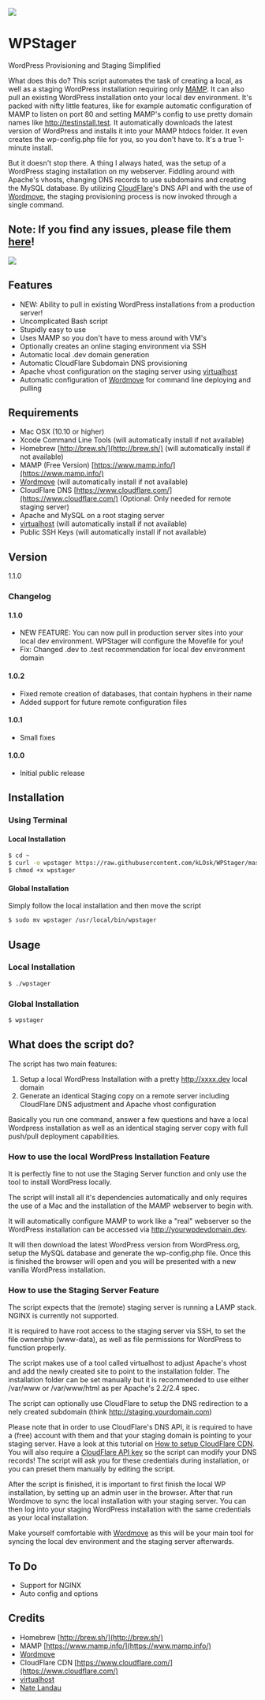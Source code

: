 ![](http://i.imgur.com/KNVcUyG.png)

WPStager
========

WordPress Provisioning and Staging Simplified

What does this do? This script automates the task of creating a local, as well as a staging WordPress installation requiring only [MAMP](https://www.mamp.info/). It can also pull an existing WordPress installation onto your local dev environment. It's packed with nifty little features, like for example automatic configuration of MAMP to listen on port 80 and setting MAMP's config to use pretty domain names like http://testinstall.test. It automatically downloads the latest version of WordPress and installs it into your MAMP htdocs folder. It even creates the wp-config.php file for you, so you don't have to. It's a true 1-minute install.

But it doesn't stop there. A thing I always hated, was the setup of a WordPress staging installation on my webserver. Fiddling around with Apache's vhosts, changing DNS records to use subdomains and creating the MySQL database. By utilizing [CloudFlare](https://www.cloudflare.com/)'s DNS API and with the use of [Wordmove](https://github.com/welaika/wordmove), the staging provisioning process is now invoked through a single command.

## Note: If you find any issues, please file them [here](https://github.com/kLOsk/WPStager/issues)!

![](http://i.imgur.com/Wp5qQVR.gif)

## Features

- NEW: Ability to pull in existing WordPress installations from a production server!
- Uncomplicated Bash script
- Stupidly easy to use
- Uses MAMP so you don't have to mess around with VM's
- Optionally creates an online staging environment via SSH
- Automatic local .dev domain generation
- Automatic CloudFlare Subdomain DNS provisioning
- Apache vhost configuration on the staging server using [virtualhost](https://github.com/RoverWire/virtualhost)
- Automatic configuration of [Wordmove](https://github.com/welaika/wordmove) for command line deploying and pulling

## Requirements

- Mac OSX (10.10 or higher)
- Xcode Command Line Tools (will automatically install if not available)
- Homebrew [http://brew.sh/](http://brew.sh/) (will automatically install if not available)
- MAMP (Free Version) [https://www.mamp.info/](https://www.mamp.info/)
- [Wordmove](https://github.com/welaika/wordmove) (will automatically install if not available)
- CloudFlare DNS [https://www.cloudflare.com/](https://www.cloudflare.com/) (Optional: Only needed for remote staging server)
- Apache and MySQL on a root staging server
- [virtualhost](https://github.com/RoverWire/virtualhost) (will automatically install if not available)
- Public SSH Keys (will automatically install if not available)

## Version

1.1.0

### Changelog

#### 1.1.0

* NEW FEATURE: You can now pull in production server sites into your local dev environment. WPStager will configure the Movefile for you!
* Fix: Changed .dev to .test recommendation for local dev environment domain

#### 1.0.2

* Fixed remote creation of databases, that contain hyphens in their name
* Added support for future remote configuration files

#### 1.0.1

* Small fixes

#### 1.0.0

* Initial public release

## Installation

### Using Terminal

#### Local Installation

```bash
$ cd ~
$ curl -o wpstager https://raw.githubusercontent.com/kLOsk/WPStager/master/WPStager.sh
$ chmod +x wpstager
```

#### Global Installation

Simply follow the local installation and then move the script

```bash
$ sudo mv wpstager /usr/local/bin/wpstager
```

## Usage

### Local Installation

```bash
$ ./wpstager
```

### Global Installation

```bash
$ wpstager
```

## What does the script do?

The script has two main features:

1. Setup a local WordPress Installation with a pretty http://xxxx.dev local domain
2. Generate an identical Staging copy on a remote server including CloudFlare DNS adjustment and Apache vhost configuration

Basically you run one command, answer a few questions and have a local Wordpress installation as well as an identical staging server copy with full push/pull deployment capabilities.

### How to use the local WordPress Installation Feature

It is perfectly fine to not use the Staging Server function and only use the tool to install WordPress locally.

The script will install all it's dependencies automatically and only requires the use of a Mac and the installation of the MAMP webserver to begin with.

It will automatically configure MAMP to work like a "real" webserver so the WordPress installation can be accessed via http://yourwpdevdomain.dev.

It will then download the latest WordPress version from WordPress.org, setup the MySQL database and generate the wp-config.php file. Once this is finished the browser will open and you will be presented with a new vanilla WordPress installation.


### How to use the Staging Server Feature

The script expects that the (remote) staging server is running a LAMP stack. NGINX is currently not supported.

It is required to have root access to the staging server via SSH, to set the file ownership (www-data), as well as file permissions for WordPress to function properly.

The script makes use of a tool called virtualhost to adjust Apache's vhost and add the newly created site to point to the installation folder. The installation folder can be set manually but it is recommended to use either /var/www or /var/www/html as per Apache's 2.2/2.4 spec.

The script can optionally use CloudFlare to setup the DNS redirection to a nely created subdomain (think http://staging.yourdomain.com)

Please note that in order to use CloudFlare's DNS API, it is required to have a (free) account with them and that your staging domain is pointing to your staging server. Have a look at this tutorial on [How to setup CloudFlare CDN](http://blog.daniel-klose.com/wordpress/setup-free-cloudflare-cdn-wordpress/). You will also require a [CloudFlare API key](https://support.cloudflare.com/hc/en-us/articles/200167836-Where-do-I-find-my-CloudFlare-API-key-) so the script can modify your DNS records! The script will ask you for these credentials during installation, or you can preset them manually by editing the script.

After the script is finished, it is important to first finish the local WP installation, by setting up an admin user in the browser. After that run Wordmove to sync the local installation with your staging server. You can then log into your staging WordPress installation with the same credentials as your local installation.

Make yourself comfortable with [Wordmove](https://github.com/welaika/wordmove) as this will be your main tool for syncing the local dev environment and the staging server afterwards.


## To Do

- Support for NGINX
- Auto config and options

## Credits

- Homebrew [http://brew.sh/](http://brew.sh/)
- MAMP [https://www.mamp.info/](https://www.mamp.info/)
- [Wordmove](https://github.com/welaika/wordmove)
- CloudFlare CDN [https://www.cloudflare.com/](https://www.cloudflare.com/)
- [virtualhost](https://github.com/RoverWire/virtualhost)
- [Nate Landau](http://natelandau.com/bash-scripting-utilities/)
